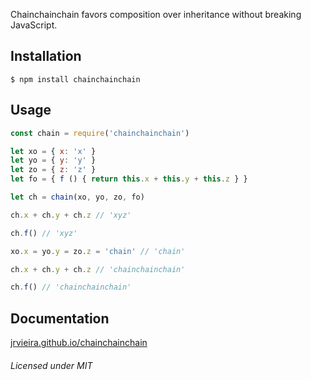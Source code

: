 Chainchainchain favors composition over inheritance without breaking JavaScript.



## Installation

```shell
$ npm install chainchainchain
```


## Usage

```javascript
const chain = require('chainchainchain')

let xo = { x: 'x' }
let yo = { y: 'y' }
let zo = { z: 'z' }
let fo = { f () { return this.x + this.y + this.z } }

let ch = chain(xo, yo, zo, fo)

ch.x + ch.y + ch.z // 'xyz'

ch.f() // 'xyz'

xo.x = yo.y = zo.z = 'chain' // 'chain'

ch.x + ch.y + ch.z // 'chainchainchain'

ch.f() // 'chainchainchain'
```


## Documentation

[jrvieira.github.io/chainchainchain](http://jrvieira.github.io/chainchainchain)


###### Licensed under MIT
